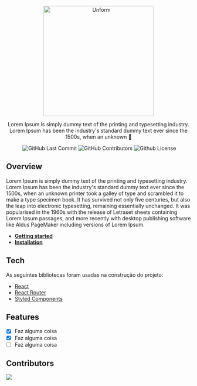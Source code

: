 <p align="center">
  <a href="https://unform.dev">
    <img src="https://i.imgur.com/24KfayE.png" height="auto" width="300" alt="Unform" />
  </a>
</p>

<p align="center">Lorem Ipsum is simply dummy text of the printing and typesetting industry. Lorem Ipsum has been the industry's standard dummy text ever since the 1500s, when an unknown 🐊</p>

<div align="center">
  <img alt "React Project" src="https://badges.aleen42.com/src/react.svg"/>
  <img alt="GitHub Last Commit" src="https://img.shields.io/github/last-commit/matheuskroska/groupgator" />
  <img alt="GitHub Contributors" src="https://img.shields.io/github/contributors/matheuskroska/groupgator" />
  <img alt="Github License" src="https://img.shields.io/github/license/matheuskroska/groupgator" />
</div>

## Overview

Lorem Ipsum is simply dummy text of the printing and typesetting industry. Lorem Ipsum has been the industry's standard dummy text ever since the 1500s, when an unknown printer took a galley of type and scrambled it to make a type specimen book. It has survived not only five centuries, but also the leap into electronic typesetting, remaining essentially unchanged. It was popularised in the 1960s with the release of Letraset sheets containing Lorem Ipsum passages, and more recently with desktop publishing software like Aldus PageMaker including versions of Lorem Ipsum.

- **[Getting started]()**
- **[Installation]()**

## Tech

As seguintes bibliotecas foram usadas na construção do projeto:

- [React](https://pt-br.reactjs.org/)
- [React Router](https://reactrouter.com/)
- [Styled Components](https://styled-components.com/)

## Features

- [x] Faz alguma coisa
- [x] Faz alguma coisa
- [ ] Faz alguma coisa

## Contributors

<a href="https://github.com/matheuskroska/groupgator/graphs/contributors">
  <img src="https://contrib.rocks/image?repo=matheuskroska/groupgator" />
</a>


